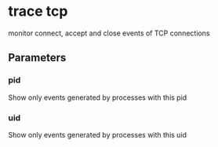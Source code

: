 # trace tcp

monitor connect, accept and close events of TCP connections

## Parameters

### pid
Show only events generated by processes with this pid

### uid
Show only events generated by processes with this uid
